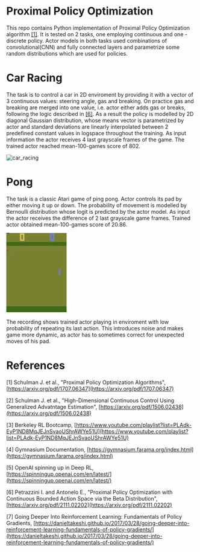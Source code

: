 # Proximal Policy Optimization

This repo contains Python implementation of Proximal Policy Optimization algorithm [[1]](#references). It is tested on 2 tasks, one employing continuous and one - discrete policy. Actor models in both tasks used combinations of convolutional(CNN) and fully connected layers and parametrize some random distributions which are used for policies.

# Car Racing

The task is to control a car in 2D enviroment by providing it with a vector of 3 continuous values: steering angle, gas and breaking. On practice gas and breaking are merged into one value, i.e. actor either adds gas or breaks, following the logic described in [[6]](#references). As a result the policy is modelled by 2D diagonal Gaussian distribution, whose means vector is parametrized by actor and standard deviations are linearly interpolated between 2 predefined constant values in logspace throughout the training. As input information the actor receives 4 last grayscale frames of the game. The trained actor reached mean-100-games score of 802. 

![car_racing](./recordings/car_racing.gif)

# Pong

The task is a classic Atari game of ping pong. Actor controls its pad by either moving it up or down. The probability of movement is modelled by Bernoulli distribution whose logit is predicted by the actor model. As input the actor receives the difference of 2 last grayscale game frames. Trained actor obtained mean-100-games score of 20.86.

![pong](./recordings/pong.gif)

The recording shows trained actor playing in enviroment with low probability of repeating its last action. This introduces noise and makes game more dynamic, as actor has to sometimes correct for unexpected moves of his pad.

# References

[1] Schulman J. et al., "Proximal Policy Optimization Algorithms", [https://arxiv.org/pdf/1707.06347](https://arxiv.org/pdf/1707.06347)

[2] Schulman J. et al., "High-Dimensional Continuous Control Using Generalized Advatntage Estimation", [https://arxiv.org/pdf/1506.02438](https://arxiv.org/pdf/1506.02438)

[3] Berkeley RL Bootcamp, [https://www.youtube.com/playlist?list=PLAdk-EyP1ND8MqJEJnSvaoUShrAWYe51U](https://www.youtube.com/playlist?list=PLAdk-EyP1ND8MqJEJnSvaoUShrAWYe51U)

[4] Gymnasium Documentation, [https://gymnasium.farama.org/index.html](https://gymnasium.farama.org/index.html)

[5] OpenAI spinning up in Deep RL, [https://spinningup.openai.com/en/latest/](https://spinningup.openai.com/en/latest/)

[6] Petrazzini I. and Antonelo E., "Proximal Policy Optimization with Continuous Bounded Action Space via the Beta Distribution", [https://arxiv.org/pdf/2111.02202](https://arxiv.org/pdf/2111.02202)

[7] Going Deeper Into Reinforcement Learning: Fundamentals of Policy Gradients, [https://danieltakeshi.github.io/2017/03/28/going-deeper-into-reinforcement-learning-fundamentals-of-policy-gradients/](https://danieltakeshi.github.io/2017/03/28/going-deeper-into-reinforcement-learning-fundamentals-of-policy-gradients/)

